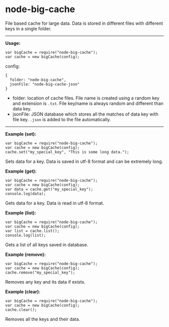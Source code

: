 # node-big-cache
File based cache for large data. Data is stored in different files with different keys in a single folder.

-----------------------------------------------------

**Usage:**

```
var bigCache = require("node-big-cache");
var cache = new bigCache(config);
```

config:
```
{
  folder: "node-big-cache",
  jsonFile: "node-big-cache-json"
}
```
- folder: location of cache files. File name is created using a random key and extension is `.txt`. File key/name is always random and different than data key.
- jsonFile: JSON database which stores all the matches of data key with file key. `.json` is added to the file automatically.

------------------------------------------

**Example (set):**

```
var bigCache = require("node-big-cache");
var cache = new bigCache(config);
cache.set("my_special_key", "This is some long data.");
```

Sets data for a key. Data is saved in utf-8 format and can be extremely long.

**Example (get):**

```
var bigCache = require("node-big-cache");
var cache = new bigCache(config);
var data = cache.get("my_special_key");
console.log(data);
```

Gets data for a key. Data is read in utf-8 format.

**Example (list):**

```
var bigCache = require("node-big-cache");
var cache = new bigCache(config);
var list = cache.list();
console.log(list);
```

Gets a list of all keys saved in database.

**Example (remove):**

```
var bigCache = require("node-big-cache");
var cache = new bigCache(config);
cache.remove("my_special_key");
```

Removes any key and its data if exists.

**Example (clear):**

```
var bigCache = require("node-big-cache");
var cache = new bigCache(config);
cache.clear();
```

Removes all the keys and their data.
